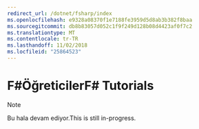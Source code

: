```yaml
---
redirect_url: /dotnet/fsharp/index
ms.openlocfilehash: e9328a08370f1e7188fe3959d5d8ab3b382f8baa
ms.sourcegitcommit: db8b83057d052c1f9f249d128b08d4423af0f7c2
ms.translationtype: MT
ms.contentlocale: tr-TR
ms.lasthandoff: 11/02/2018
ms.locfileid: "25864523"
---
```

# <a name="f-tutorials"></a><span data-ttu-id="a2ab3-101">F#Öğreticiler</span><span class="sxs-lookup"><span data-stu-id="a2ab3-101">F# Tutorials</span></span>

> [!NOTE]
<span data-ttu-id="a2ab3-102">Bu hala devam ediyor.</span><span class="sxs-lookup"><span data-stu-id="a2ab3-102">This is still in-progress.</span></span>